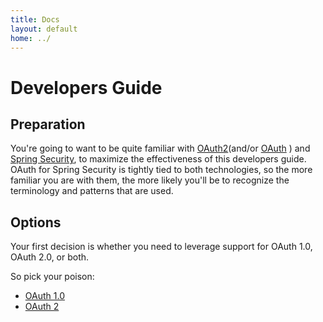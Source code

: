 ```yaml
---
title: Docs
layout: default
home: ../
---
```



# Developers Guide

## Preparation

You're going to want to be quite familiar with
[OAuth2](http://tools.ietf.org/html/draft-ietf-oauth-v2)(and/or
[OAuth](http://oauth.net) ) and
[Spring Security](http://static.springsource.org/spring-security/site/),
to maximize the effectiveness of this developers guide. OAuth for
Spring Security is tightly tied to both technologies, so the more
familiar you are with them, the more likely you'll be to recognize the
terminology and patterns that are used.

## Options

Your first decision is whether you need to leverage support for OAuth 1.0, OAuth 2.0, or both.

So pick your poison:

* [OAuth 1.0](oauth1.html)
* [OAuth 2](oauth2.html)
